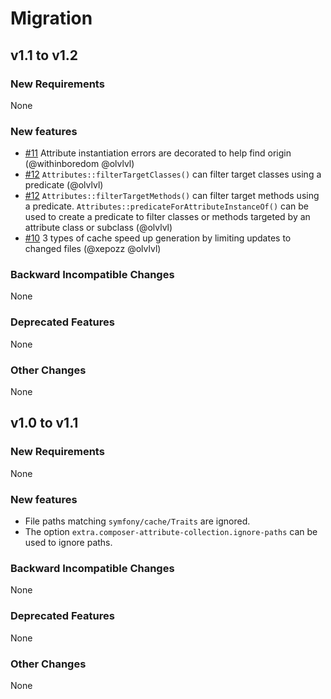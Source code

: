 # Migration

## v1.1 to v1.2

### New Requirements

None

### New features

- [#11](https://github.com/olvlvl/composer-attribute-collector/pull/11) Attribute instantiation errors are decorated to help find origin (@withinboredom @olvlvl)
- [#12](https://github.com/olvlvl/composer-attribute-collector/pull/12) `Attributes::filterTargetClasses()` can filter target classes using a predicate (@olvlvl)
- [#12](https://github.com/olvlvl/composer-attribute-collector/pull/12) `Attributes::filterTargetMethods()` can filter target methods using a predicate. `Attributes::predicateForAttributeInstanceOf()` can be used to create a predicate to filter classes or methods targeted by an attribute class or subclass (@olvlvl)
- [#10](https://github.com/olvlvl/composer-attribute-collector/pull/10) 3 types of cache speed up generation by limiting updates to changed files (@xepozz @olvlvl)

### Backward Incompatible Changes

None

### Deprecated Features

None

### Other Changes

None



## v1.0 to v1.1

### New Requirements

None

### New features

- File paths matching `symfony/cache/Traits` are ignored.
- The option `extra.composer-attribute-collection.ignore-paths` can be used to ignore paths.

### Backward Incompatible Changes

None

### Deprecated Features

None

### Other Changes

None

<!--

## vX.x to vX.x

### New Requirements

None

### New features

None

### Backward Incompatible Changes

None

### Deprecated Features

None

### Other Changes

None

-->
